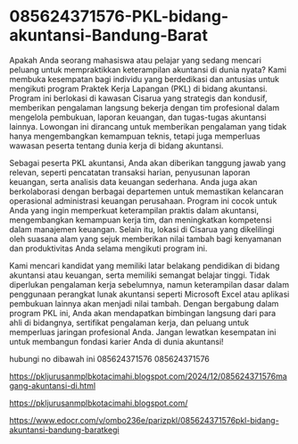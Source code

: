 # 085624371576-PKL-bidang-akuntansi-Bandung-Barat
Apakah Anda seorang mahasiswa atau pelajar yang sedang mencari peluang untuk mempraktikkan keterampilan akuntansi di dunia nyata? Kami membuka kesempatan bagi individu yang berdedikasi dan antusias untuk mengikuti program Praktek Kerja Lapangan (PKL) di bidang akuntansi. Program ini berlokasi di kawasan Cisarua yang strategis dan kondusif, memberikan pengalaman langsung bekerja dengan tim profesional dalam mengelola pembukuan, laporan keuangan, dan tugas-tugas akuntansi lainnya. Lowongan ini dirancang untuk memberikan pengalaman yang tidak hanya mengembangkan kemampuan teknis, tetapi juga memperluas wawasan peserta tentang dunia kerja di bidang akuntansi.

Sebagai peserta PKL akuntansi, Anda akan diberikan tanggung jawab yang relevan, seperti pencatatan transaksi harian, penyusunan laporan keuangan, serta analisis data keuangan sederhana. Anda juga akan berkolaborasi dengan berbagai departemen untuk memastikan kelancaran operasional administrasi keuangan perusahaan. Program ini cocok untuk Anda yang ingin memperkuat keterampilan praktis dalam akuntansi, mengembangkan kemampuan kerja tim, dan meningkatkan kompetensi dalam manajemen keuangan. Selain itu, lokasi di Cisarua yang dikelilingi oleh suasana alam yang sejuk memberikan nilai tambah bagi kenyamanan dan produktivitas Anda selama mengikuti program ini.

Kami mencari kandidat yang memiliki latar belakang pendidikan di bidang akuntansi atau keuangan, serta memiliki semangat belajar tinggi. Tidak diperlukan pengalaman kerja sebelumnya, namun keterampilan dasar dalam penggunaan perangkat lunak akuntansi seperti Microsoft Excel atau aplikasi pembukuan lainnya akan menjadi nilai tambah. Dengan bergabung dalam program PKL ini, Anda akan mendapatkan bimbingan langsung dari para ahli di bidangnya, sertifikat pengalaman kerja, dan peluang untuk memperluas jaringan profesional Anda. Jangan lewatkan kesempatan ini untuk membangun fondasi karier Anda di dunia akuntansi!

hubungi no dibawah ini
085624371576
085624371576

https://pkljurusanmplbkotacimahi.blogspot.com/2024/12/085624371576magang-akuntansi-di.html

https://pkljurusanmplbkotacimahi.blogspot.com/

https://www.edocr.com/v/ombo236e/parizpkl/085624371576pkl-bidang-akuntansi-bandung-baratkegi

